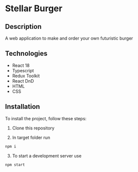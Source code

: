 # Stellar Burger

## Description

A web application to make and order your own futuristic burger

## Technologies

- React 18
- Typescript
- Redux Toolkit
- React DnD
- HTML
- CSS

## Installation

To install the project, follow these steps:

1. Clone this repository

2. In target folder run

```bash
npm i
```

3. To start a development server use

```bash
npm start
```
